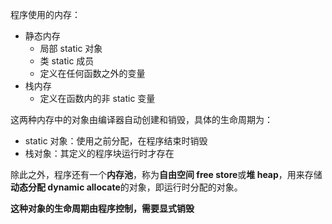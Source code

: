 程序使用的内存：

- 静态内存
  - 局部 static 对象
  - 类 static 成员
  - 定义在任何函数之外的变量
- 栈内存
  - 定义在函数内的非 static 变量

这两种内存中的对象由编译器自动创建和销毁，具体的生命周期为：
- static 对象：使用之前分配，在程序结束时销毁
- 栈对象：其定义的程序块运行时才存在

除此之外，程序还有一个**内存池**，称为**自由空间 free store**或**堆 heap**，用来存储**动态分配 dynamic allocate**的对象，即运行时分配的对象。

**这种对象的生命周期由程序控制，需要显式销毁**




